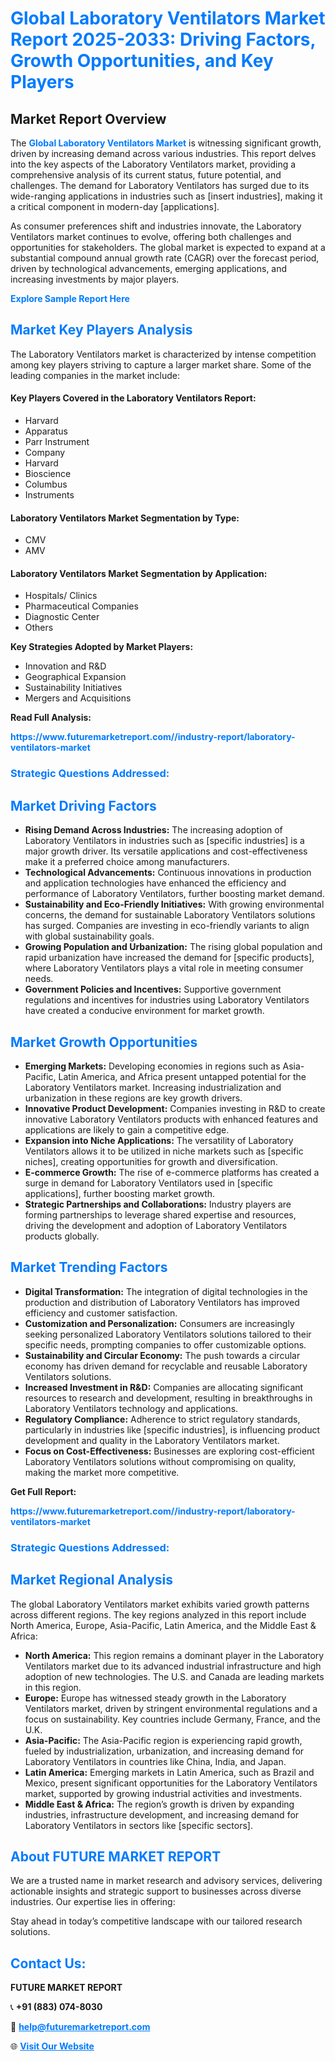 <h1 style="color: #007BFF;">Global Laboratory Ventilators Market Report 2025-2033: Driving Factors, Growth Opportunities, and Key Players</h1>

<section id="overview">
<h2>Market Report Overview</h2>
<p>The <a href="https://www.futuremarketreport.com//industry-report/laboratory-ventilators-market" style="color: #007BFF; text-decoration: none;"><strong>Global Laboratory Ventilators Market</strong></a> is witnessing significant growth, driven by increasing demand across various industries. This report delves into the key aspects of the Laboratory Ventilators market, providing a comprehensive analysis of its current status, future potential, and challenges. The demand for Laboratory Ventilators has surged due to its wide-ranging applications in industries such as [insert industries], making it a critical component in modern-day [applications].</p>
<p>As consumer preferences shift and industries innovate, the Laboratory Ventilators market continues to evolve, offering both challenges and opportunities for stakeholders. The global market is expected to expand at a substantial compound annual growth rate (CAGR) over the forecast period, driven by technological advancements, emerging applications, and increasing investments by major players.</p>
</section>

<section id="overview">
<p><a href="https://www.futuremarketreport.com//request-sample/reportId=52943" style="color: #007BFF; text-decoration: none;"><strong>Explore Sample Report Here</strong></a></p>
</section>

<section id="key-players">
<h2 style="color: #007BFF;">Market Key Players Analysis</h2>
<p>The Laboratory Ventilators market is characterized by intense competition among key players striving to capture a larger market share. Some of the leading companies in the market include:</p>
<h4>Key Players Covered in the Laboratory Ventilators Report:</h4>
<ul><li>Harvard</li><li>Apparatus</li><li>Parr Instrument</li><li>Company</li><li>Harvard</li><li>Bioscience</li><li>Columbus</li><li>Instruments</li></ul>
<h4>Laboratory Ventilators Market Segmentation by Type:</h4>
<ul><li>CMV</li><li>AMV</li></ul>

<h4>Laboratory Ventilators Market Segmentation by Application:</h4>
<ul><li>Hospitals/ Clinics</li><li>Pharmaceutical Companies</li><li>Diagnostic Center</li><li>Others</li></ul>
<p><strong>Key Strategies Adopted by Market Players:</strong></p>
<ul>
<li>Innovation and R&D</li>
<li>Geographical Expansion</li>
<li>Sustainability Initiatives</li>
<li>Mergers and Acquisitions</li>
</ul>
</section>

<section>
<p><strong>Read Full Analysis: </strong></p><a href="https://www.futuremarketreport.com//industry-report/laboratory-ventilators-market" style="color: #007BFF; text-decoration: none;"><strong>https://www.futuremarketreport.com//industry-report/laboratory-ventilators-market</strong></a>
<h3 style="color: #007BFF;">Strategic Questions Addressed:</h3>
</section>

<section id="driving-factors">
<h2 style="color: #007BFF;">Market Driving Factors</h2>
<ul>
<li><strong>Rising Demand Across Industries:</strong> The increasing adoption of Laboratory Ventilators in industries such as [specific industries] is a major growth driver. Its versatile applications and cost-effectiveness make it a preferred choice among manufacturers.</li>
<li><strong>Technological Advancements:</strong> Continuous innovations in production and application technologies have enhanced the efficiency and performance of Laboratory Ventilators, further boosting market demand.</li>
<li><strong>Sustainability and Eco-Friendly Initiatives:</strong> With growing environmental concerns, the demand for sustainable Laboratory Ventilators solutions has surged. Companies are investing in eco-friendly variants to align with global sustainability goals.</li>
<li><strong>Growing Population and Urbanization:</strong> The rising global population and rapid urbanization have increased the demand for [specific products], where Laboratory Ventilators plays a vital role in meeting consumer needs.</li>
<li><strong>Government Policies and Incentives:</strong> Supportive government regulations and incentives for industries using Laboratory Ventilators have created a conducive environment for market growth.</li>
</ul>
</section>

<section id="growth-opportunities">
<h2 style="color: #007BFF;">Market Growth Opportunities</h2>
<ul>
<li><strong>Emerging Markets:</strong> Developing economies in regions such as Asia-Pacific, Latin America, and Africa present untapped potential for the Laboratory Ventilators market. Increasing industrialization and urbanization in these regions are key growth drivers.</li>
<li><strong>Innovative Product Development:</strong> Companies investing in R&D to create innovative Laboratory Ventilators products with enhanced features and applications are likely to gain a competitive edge.</li>
<li><strong>Expansion into Niche Applications:</strong> The versatility of Laboratory Ventilators allows it to be utilized in niche markets such as [specific niches], creating opportunities for growth and diversification.</li>
<li><strong>E-commerce Growth:</strong> The rise of e-commerce platforms has created a surge in demand for Laboratory Ventilators used in [specific applications], further boosting market growth.</li>
<li><strong>Strategic Partnerships and Collaborations:</strong> Industry players are forming partnerships to leverage shared expertise and resources, driving the development and adoption of Laboratory Ventilators products globally.</li>
</ul>
</section>

<section id="trending-factors">
<h2 style="color: #007BFF;">Market Trending Factors</h2>
<ul>
<li><strong>Digital Transformation:</strong> The integration of digital technologies in the production and distribution of Laboratory Ventilators has improved efficiency and customer satisfaction.</li>
<li><strong>Customization and Personalization:</strong> Consumers are increasingly seeking personalized Laboratory Ventilators solutions tailored to their specific needs, prompting companies to offer customizable options.</li>
<li><strong>Sustainability and Circular Economy:</strong> The push towards a circular economy has driven demand for recyclable and reusable Laboratory Ventilators solutions.</li>
<li><strong>Increased Investment in R&D:</strong> Companies are allocating significant resources to research and development, resulting in breakthroughs in Laboratory Ventilators technology and applications.</li>
<li><strong>Regulatory Compliance:</strong> Adherence to strict regulatory standards, particularly in industries like [specific industries], is influencing product development and quality in the Laboratory Ventilators market.</li>
<li><strong>Focus on Cost-Effectiveness:</strong> Businesses are exploring cost-efficient Laboratory Ventilators solutions without compromising on quality, making the market more competitive.</li>
</ul>
</section>

<section>
<p><strong>Get Full Report: </strong></p><a href="https://www.futuremarketreport.com//industry-report/laboratory-ventilators-market" style="color: #007BFF; text-decoration: none;"><strong>https://www.futuremarketreport.com//industry-report/laboratory-ventilators-market</strong></a>
<h3 style="color: #007BFF;">Strategic Questions Addressed:</h3>
</section>


<section id="regional-analysis">
<h2 style="color: #007BFF;">Market Regional Analysis</h2>
<p>The global Laboratory Ventilators market exhibits varied growth patterns across different regions. The key regions analyzed in this report include North America, Europe, Asia-Pacific, Latin America, and the Middle East & Africa:</p>
<ul>
<li><strong>North America:</strong> This region remains a dominant player in the Laboratory Ventilators market due to its advanced industrial infrastructure and high adoption of new technologies. The U.S. and Canada are leading markets in this region.</li>
<li><strong>Europe:</strong> Europe has witnessed steady growth in the Laboratory Ventilators market, driven by stringent environmental regulations and a focus on sustainability. Key countries include Germany, France, and the U.K.</li>
<li><strong>Asia-Pacific:</strong> The Asia-Pacific region is experiencing rapid growth, fueled by industrialization, urbanization, and increasing demand for Laboratory Ventilators in countries like China, India, and Japan.</li>
<li><strong>Latin America:</strong> Emerging markets in Latin America, such as Brazil and Mexico, present significant opportunities for the Laboratory Ventilators market, supported by growing industrial activities and investments.</li>
<li><strong>Middle East & Africa:</strong> The region’s growth is driven by expanding industries, infrastructure development, and increasing demand for Laboratory Ventilators in sectors like [specific sectors].</li>
</ul>
</section>

<footer>
<h2 style="color: #007BFF;">About FUTURE MARKET REPORT</h2>
<p>We are a trusted name in market research and advisory services, delivering actionable insights and strategic support to businesses across diverse industries. Our expertise lies in offering:</p>

<p>Stay ahead in today’s competitive landscape with our tailored research solutions.</p>

<h2 style="color: #007BFF;">Contact Us:</h2>
<p><strong>FUTURE MARKET REPORT</strong></p>
<p>📞 <strong>+91 (883) 074-8030</strong></p>
<p>📧 <strong><a href="mailto:help@futuremarketreport.com" style="color: #007BFF;">help@futuremarketreport.com</a></strong></p>
<p>🌐 <strong><a href="https://www.futuremarketreport.com/" style="color: #007BFF;">Visit Our Website</a></strong></p>
</footer>